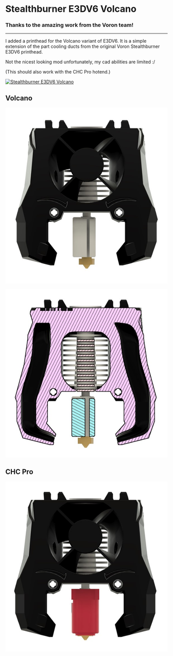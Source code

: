 # Stealthburner E3DV6 Volcano

### Thanks to the amazing work from the Voron team!

---

I added a printhead for the Volcano variant of E3DV6. It is a simple extension of the part cooling ducts from the original Voron Stealthburner E3DV6 printhead.

Not the nicest looking mod unfortunately, my cad abilities are limited :/

(This should also work with the CHC Pro hotend.)

[![Stealthburner E3DV6 Volcano](https://img.youtube.com/vi/5Q7DzUi-sj8/0.jpg)](https://www.youtube.com/watch?v=5Q7DzUi-sj8)

## Volcano

![Stealthburner_E3DV6_Volcano](Images/Stealthburner_E3DV6_Volcano.jpg)

![Stealthburner_E3DV6_Volcano_Cross_Secsion](Images/Stealthburner_E3DV6_Volcano_cross_section.jpg)

## CHC Pro
![Stealthburner_E3DV6_CHC_Pro](Images/Stealthburner_E3DV6_CHC_Pro.jpg)